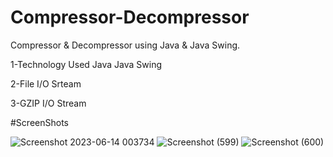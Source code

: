 # Compressor-Decompressor
Compressor & Decompressor using Java & Java Swing.

1-Technology Used
   Java
   Java Swing

2-File I/O Srteam

3-GZIP I/O Stream

#ScreenShots

![Screenshot 2023-06-14 003734](https://github.com/pa23ras/Compressor-Decompressor/assets/121255086/a502db65-eb90-490e-a898-92cf54fdf152)
![Screenshot (599)](https://github.com/pa23ras/Compressor-Decompressor/assets/121255086/0b4f478f-ae96-40fd-9935-ac7592035ff2)
![Screenshot (600)](https://github.com/pa23ras/Compressor-Decompressor/assets/121255086/f2dbefec-bd80-4528-9c02-536b1bf9bace)
